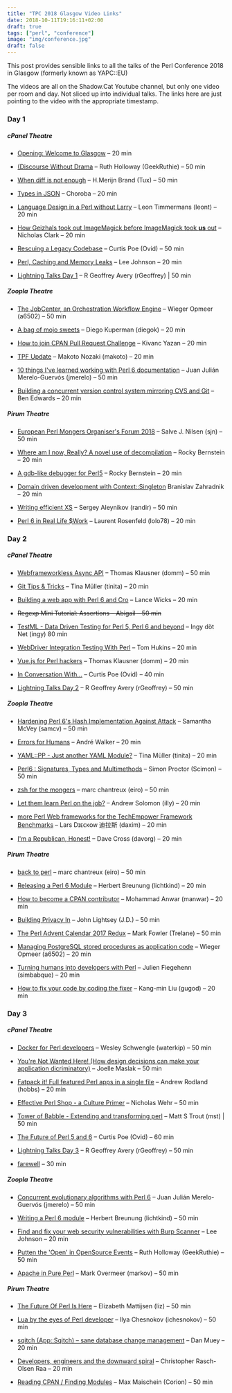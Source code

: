 ```yaml
---
title: "TPC 2018 Glasgow Video Links"
date: 2018-10-11T19:16:11+02:00
draft: true
tags: ["perl", "conference"]
image: "img/conference.jpg"
draft: false
---
```


This post provides sensible links to all the talks of the Perl Conference 2018
in Glasgow (formerly known as YAPC::EU)

The videos are all on the Shadow.Cat Youtube channel, but only one video per
room and day. Not sliced up into individual talks. The links here are just
pointing to the video with the appropriate timestamp.

### Day 1

##### cPanel Theatre

* [Opening: Welcome to Glasgow](https://youtube.com/watch?v=KrGSg7uVZj0&t=215) –
  20 min

* [(Discourse Without Drama](https://www.youtube.com/watch?v=KrGSg7uVZj0&t=955s)
  – Ruth Holloway (GeekRuthie) – 50 min

* [When diff is not enough](https://www.youtube.com/watch?v=KrGSg7uVZj0&t=5710s)
  – H.Merijn Brand (Tux) – 50 min

* [Types in JSON](https://www.youtube.com/watch?v=KrGSg7uVZj0&t=10590s) –
  Choroba – 20 min

* [Language Design in a Perl without
  Larry](https://youtube.com/watch?v=KrGSg7uVZj0&t=12273) – Leon Timmermans
  (leont) – 20 min

* [How Geizhals took out ImageMagick before ImageMagick took **us**
  out](https://youtube.com/watch?v=KrGSg7uVZj0&t=14066) – Nicholas
Clark – 20 min

* [Rescuing a Legacy
  Codebase](https://www.youtube.com/watch?v=KrGSg7uVZj0&t=20140s) – Curtis Poe
  (Ovid) – 50 min

* [Perl, Caching and Memory
  Leaks](https://www.youtube.com/watch?v=KrGSg7uVZj0&t=24840s) – Lee Johnson –
  20 min

* [Lightning Talks Day 1](https://www.youtube.com/watch?v=KrGSg7uVZj0&t=27960s)
  – R Geoffrey Avery (rGeoffrey) | 50 min

##### Zoopla Theatre

* [The JobCenter, an Orchestration Workflow
  Engine](https://youtube.com/watch?v=9QYBMNRaFw0&t=52) – Wieger Opmeer (a6502)
  – 50 min

* [A bag of mojo sweets](https://youtube.com/watch?v=9QYBMNRaFw0&t=4786) – Diego
  Kuperman (diegok) – 20 min

* [How to join CPAN Pull Request
  Challenge](https://youtube.com/watch?v=9QYBMNRaFw0&t=6561) – Kivanc Yazan – 20
  min

* [TPF Update](https://youtube.com/watch?v=9QYBMNRaFw0&t=8358) – Makoto Nozaki
  (makoto) – 20 min

* [10 things I've learned working with Perl 6
  documentation](https://youtube.com/watch?v=9QYBMNRaFw0&t=14460) – Juan Julián
  Merelo-Guervós (jmerelo) – 50 min

* [Building a concurrent version control system mirroring CVS and
  Git](https://youtube.com/watch?v=9QYBMNRaFw0&t=19375) – Ben
  Edwards – 20 min

##### Pirum Theatre

* [European Perl Mongers Organiser's Forum
  2018](https://youtube.com/watch?v=rHN1x7aFQG0&t=250) – Salve J. Nilsen (sjn) –
  50 min

* [Where am I now, Really? A novel use of
  decompilation](https://youtube.com/watch?v=rHN1x7aFQG0&t=5094) – Rocky
  Bernstein – 20 min

* [A gdb-like debugger for
  Perl5](https://youtube.com/watch?v=rHN1x7aFQG0&t=6987) – Rocky Bernstein – 20
  min

* [Domain driven development with
  Context::Singleton](https://youtube.com/watch?v=rHN1x7aFQG0&t=8605) Branislav
  Zahradnik – 20 min

* [Writing efficient XS](https://youtube.com/watch?v=rHN1x7aFQG0&t=14598) –
  Sergey Aleynikov (randir) – 50 min

* [Perl 6 in Real Life
  $Work](https://www.youtube.com/watch?v=rHN1x7aFQG0&t=19420) – Laurent
  Rosenfeld (lolo78) – 20 min

### Day 2

##### cPanel Theatre

* [Webframeworkless Async API](https://youtube.com/watch?v=b576729rQ9U&t=636) –
  Thomas Klausner (domm) – 50 min

* [Git Tips & Tricks](https://youtube.com/watch?v=b576729rQ9U&t=4130) – Tina
  Müller (tinita) – 20 min

* [Building a web app with Perl 6 and
  Cro](https://youtube.com/watch?v=b576729rQ9U&t=5850) – Lance Wicks – 20 min

* ~~Regexp Mini Tutorial: Assertions – Abigail – 50 min~~

* [TestML - Data Driven Testing for Perl 5, Perl 6 and
  beyond](https://youtube.com/watch?v=b576729rQ9U&t=17341) – Ingy döt Net (ingy)
  80 min

* [WebDriver Integration Testing With
  Perl](https://youtube.com/watch?v=b576729rQ9U&t=24405) – Tom Hukins – 20 min

* [Vue.js for Perl hackers](https://youtube.com/watch?v=b576729rQ9U&t=26229) –
  Thomas Klausner (domm) – 20 min

* [In Conversation With…](https://youtube.com/watch?v=b576729rQ9U&t=28382) –
  Curtis Poe (Ovid) – 40 min

* [Lightning Talks Day 2](https://youtube.com/watch?v=b576729rQ9U&t=31723) – R
  Geoffrey Avery (rGeoffrey) – 50 min


##### Zoopla Theatre

* [Hardening Perl 6's Hash Implementation Against
  Attack](https://youtube.com/watch?v=Sy-qb5nXKyc&t=369) – Samantha McVey
  (samcv) – 50 min

* [Errors for Humans](https://youtube.com/watch?v=Sy-qb5nXKyc&t=3928) – André
  Walker – 20 min

* [YAML::PP - Just another YAML
  Module?](https://youtube.com/watch?v=Sy-qb5nXKyc&t=5680) – Tina Müller
  (tinita) – 20 min

* [Perl6 : Signatures, Types and
  Multimethods](https://youtube.com/watch?v=Sy-qb5nXKyc&t=8701) – Simon Proctor
  (Scimon) – 50 min

* [zsh for the mongers](https://youtube.com/watch?v=Sy-qb5nXKyc&t=17269) – marc
  chantreux (eiro) – 50 min

* [Let them learn Perl on the
  job?](https://youtube.com/watch?v=Sy-qb5nXKyc&t=20698) – Andrew Solomon (illy)
  – 20 min

* [more Perl Web frameworks for the TechEmpower Framework
  Benchmarks](https://youtube.com/watch?v=Sy-qb5nXKyc&t=24170) – Lars Dɪᴇᴄᴋᴏᴡ
  迪拉斯 (daxim) – 20 min

* [I'm a Republican, Honest!](https://youtube.com/watch?v=Sy-qb5nXKyc&t=25963) –
  Dave Cross (davorg) – 20 min

##### Pirum Theatre

* [back to perl](https://youtube.com/watch?v=gb69MTktlzw&t=299) – marc chantreux
  (eiro) – 50 min

* [Releasing a Perl 6 Module](https://youtube.com/watch?v=gb69MTktlzw&t=4091) –
  Herbert Breunung (lichtkind) – 20 min

* [How to become a CPAN
  contributor](https://youtube.com/watch?v=gb69MTktlzw&t=5602) – Mohammad Anwar
  (manwar) – 20 min

* [Building Privacy In](https://youtube.com/watch?v=gb69MTktlzw&t=8672) – John
  Lightsey (J.D.) – 50 min

* [The Perl Advent Calendar 2017
  Redux](https://youtube.com/watch?v=gb69MTktlzw&t=16883) – Mark Fowler
  (Trelane) – 50 min

* [Managing PostgreSQL stored procedures as application
  code](https://youtube.com/watch?v=gb69MTktlzw&t=20501) – Wieger Opmeer
  (a6502) – 20 min

* [Turning humans into developers with
  Perl](https://youtube.com/watch?v=gb69MTktlzw&t=24150) – Julien Fiegehenn
  (simbabque) – 20 min

* [How to fix your code by coding the
  fixer](https://youtube.com/watch?v=gb69MTktlzw&t=25868) – Kang-min Liu (gugod)
  – 20 min

### Day 3

##### cPanel Theatre

* [Docker for Perl developers](https://youtube.com/watch?v=Y3TH8dJhEwE&t=1466) –
  Wesley Schwengle (waterkip) – 50 min

* [You're Not Wanted Here! (How design decisions can make your application
  dicriminatory)](https://youtube.com/watch?v=Y3TH8dJhEwE&t=5059) – Joelle
  Maslak – 50 min

* [Fatpack it! Full featured Perl apps in a single
  file](https://youtube.com/watch?v=Y3TH8dJhEwE&t=9825) – Andrew Rodland (hobbs)
  – 20 min

* [Effective Perl Shop - a Culture
  Primer](https://youtube.com/watch?v=Y3TH8dJhEwE&t=11747) – Nicholas Wehr – 50
  min

* [Tower of Babble - Extending and transforming
  perl](https://youtube.com/watch?v=Y3TH8dJhEwE&t=19062) – Matt S Trout (mst) |
  50 min

* [The Future of Perl 5 and 6](https://youtube.com/watch?v=Y3TH8dJhEwE&t=23915)
  – Curtis Poe (Ovid) – 60 min

* [Lightning Talks Day 3](https://youtube.com/watch?v=Y3TH8dJhEwE&t=27880) – R
  Geoffrey Avery (rGeoffrey) – 50 min

* [farewell](https://youtube.com/watch?v=Y3TH8dJhEwE&t=32050) – 30 min

##### Zoopla Theatre

* [Concurrent evolutionary algorithms with Perl
  6](https://youtube.com/watch?v=_i9iske66us&t=1439) – Juan Julián
  Merelo-Guervós (jmerelo) – 50 min

* [Writing a Perl 6 module](https://youtube.com/watch?v=_i9iske66us&t=4482) –
  Herbert Breunung (lichtkind) – 50 min

* [Find and fix your web security vulnerabilities with Burp
  Scanner](https://youtube.com/watch?v=_i9iske66us&t=9763) – Lee Johnson – 20
  min

* [Putten the 'Open' in OpenSource
  Events](https://youtube.com/watch?v=_i9iske66us&t=11567) – Ruth Holloway
  (GeekRuthie) – 50 min

* [Apache in Pure Perl](https://youtube.com/watch?v=_i9iske66us&t=18755) – Mark
  Overmeer (markov) – 50 min

##### Pirum Theatre

* [The Future Of Perl Is Here](https://youtube.com/watch?v=RfdOYbyRwB4&t=1430) –
  Elizabeth Mattijsen (liz) – 50 min

* [Lua by the eyes of Perl
  developer](https://youtube.com/watch?v=RfdOYbyRwB4&t=5026) – Ilya Chesnokov
  (ichesnokov) – 50 min

* [sqitch (App::Sqitch) – sane database change
  management](https://youtube.com/watch?v=RfdOYbyRwB4&t=9822) – Dan Muey – 20
  min

* [Developers, engineers and the downward
  spiral](https://youtube.com/watch?v=RfdOYbyRwB4&t=11624) – Christopher
  Rasch-Olsen Raa – 20 min

* [Reading CPAN / Finding
  Modules](https://youtube.com/watch?v=RfdOYbyRwB4&t=18804) – Max Maischein
  (Corion) – 50 min
